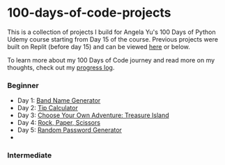 # 100-days-of-code-projects
This is a collection of projects I build for Angela Yu's 100 Days of Python Udemy course starting from Day 15 of the course.
Previous projects were built on Replit (before day 15) and can be viewed [here](https://replit.com/@winniez98) or below. 

To learn more about my 100 Days of Code journey and read more on my thoughts, check out my [progress log](https://github.com/winniez98/100-days-of-code).

### Beginner
- Day 1: [Band Name Generator](https://replit.com/@winniez98/band-name-generator-start) 
- Day 2: [Tip Calculator](https://replit.com/@winniez98/tip-calculator-start) 
- Day 3: [Choose Your Own Adventure: Treasure Island](https://replit.com/@winniez98/treasure-island-start) 
- Day 4: [Rock, Paper, Scissors](https://replit.com/@winniez98/rock-paper-scissors-start#main.py) 
- Day 5: [Random Password Generator](https://replit.com/@winniez98/password-generator-start)
- 

### Intermediate
